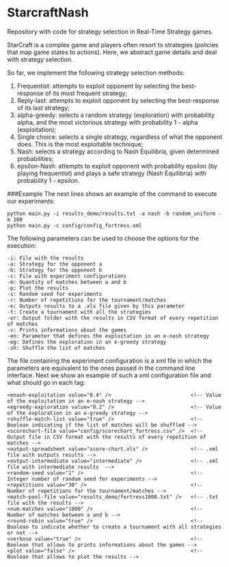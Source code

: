 # StarcraftNash

Repository with code for strategy selection in Real-Time Strategy games. 

StarCraft is a complex game and players often resort to strategies (policies that map game states to actions). Here, we abstract game details and deal with strategy selection. 

So far, we implement the following strategy selection methods:

1. Frequentist: attempts to exploit opponent by selecting the best-response of its most frequent strategy;
2. Reply-last: attempts to exploit opponent by selecting the best-response of its last strategy;
3. alpha-greedy: selects a random strategy (exploration) with probability alpha, and the most victorious strategy with probability 1 - alpha (exploitation);
4. Single choice: selects a single strategy, regardless of what the opponent does. This is the most exploitable technique;
5. Nash: selects a strategy according to Nash Equilibria, given determined probabilities;
6. epsilon-Nash: attempts to exploit opponent with probability epsilon (by playing frequentist) and plays a safe strategy (Nash Equilibria) with probability 1 - epsilon.

###Example
The next lines shows an example of the command to execute our experiments:

    python main.py -i results_demo/results.txt -a nash -b random_uniform -m 100
    python main.py -c config/config_fortress.xml

The following parameters can be used to choose the options for the execution:

    -i: File with the results
    -a: Strategy for the opponent a
    -b: Strategy for the opponent b
    -c: File with experiment configurations
    -m: Quantity of matches between a and b
    -p: Plot the results
    -s: Random seed for experiments
    -r: Number of repetitions for the tournament/matches
    -e: Outputs results to a .xls file given by this parameter
    -t: Create a tournament with all the strategies
    -or: Output folder with the results in CSV format of every repetition of matches
    -v: Prints informations about the games
    -en: Parameter that defines the exploitation in an e-nash strategy
    -eg: Defines the exploration in an e-greedy strategy
    -sh: Shuffle the list of matches

The file containing the experiment configuration is a xml file in which the parameters are equivalent to the ones passed in the command line interface. Next we show an example of such a xml configuration file and what should go in each tag:

	<enash-exploitation value="0.4" />                          <!-- Value of the exploitation in an e-nash strategy -->
    <egreedy-exploration value="0.2" />                         <!-- Value of the exploration in an e-greedy strategy -->
    <shuffle-match-list value="true" />                         <!-- Boolean indicating if the list of matches will be shuffled -->
    <scorechart-file value="config/scorechart_fortress.csv" />  <!-- Output file in CSV format with the results of every repetition of matches -->
    <output-spreadsheet value="score-chart.xls" />              <!-- .xml file with outputs results -->
    <output-intermediate value="intermediate" />                <!-- .xml file with intermediate results  -->
    <random-seed value="1" />                                   <!-- Integer number of random seed for experiments -->
    <repetitions value="30" />                                  <!-- Number of repetitions for the tournament/matches -->
    <match-pool-file value="results_demo/fortress1000.txt" />   <!-- .txt file with the results -->
    <num-matches value="1000" />                                <!-- Number of matches between a and b -->
    <round-robin value="true" />                                <!-- Boolean to indicate whether to create a tournament with all strategies or not -->
    <verbose value="true" />                                    <!-- Boolean that allows to prints informations about the games -->
    <plot value="false" />                                      <!-- Boolean that allows to plot the results -->